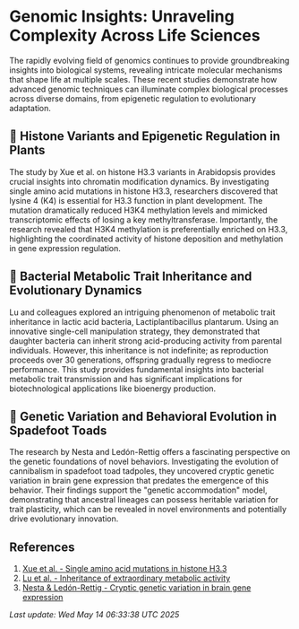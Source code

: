 # Genomic Insights: Unraveling Complexity Across Life Sciences

The rapidly evolving field of genomics continues to provide groundbreaking insights into biological systems, revealing intricate molecular mechanisms that shape life at multiple scales. These recent studies demonstrate how advanced genomic techniques can illuminate complex biological processes across diverse domains, from epigenetic regulation to evolutionary adaptation.

## 🧬 Histone Variants and Epigenetic Regulation in Plants

The study by Xue et al. on histone H3.3 variants in Arabidopsis provides crucial insights into chromatin modification dynamics. By investigating single amino acid mutations in histone H3.3, researchers discovered that lysine 4 (K4) is essential for H3.3 function in plant development. The mutation dramatically reduced H3K4 methylation levels and mimicked transcriptomic effects of losing a key methyltransferase. Importantly, the research revealed that H3K4 methylation is preferentially enriched on H3.3, highlighting the coordinated activity of histone deposition and methylation in gene expression regulation.

## 🦠 Bacterial Metabolic Trait Inheritance and Evolutionary Dynamics

Lu and colleagues explored an intriguing phenomenon of metabolic trait inheritance in lactic acid bacteria, Lactiplantibacillus plantarum. Using an innovative single-cell manipulation strategy, they demonstrated that daughter bacteria can inherit strong acid-producing activity from parental individuals. However, this inheritance is not indefinite; as reproduction proceeds over 30 generations, offspring gradually regress to mediocre performance. This study provides fundamental insights into bacterial metabolic trait transmission and has significant implications for biotechnological applications like bioenergy production.

## 🧠 Genetic Variation and Behavioral Evolution in Spadefoot Toads

The research by Nesta and Ledón-Rettig offers a fascinating perspective on the genetic foundations of novel behaviors. Investigating the evolution of cannibalism in spadefoot toad tadpoles, they uncovered cryptic genetic variation in brain gene expression that predates the emergence of this behavior. Their findings support the "genetic accommodation" model, demonstrating that ancestral lineages can possess heritable variation for trait plasticity, which can be revealed in novel environments and potentially drive evolutionary innovation.

## References

1. [Xue et al. - Single amino acid mutations in histone H3.3](https://pubmed.ncbi.nlm.nih.gov/40355503/)
2. [Lu et al. - Inheritance of extraordinary metabolic activity](https://pubmed.ncbi.nlm.nih.gov/40343988/)
3. [Nesta & Ledón-Rettig - Cryptic genetic variation in brain gene expression](https://pubmed.ncbi.nlm.nih.gov/40294283/)

*Last update: Wed May 14 06:33:38 UTC 2025*
